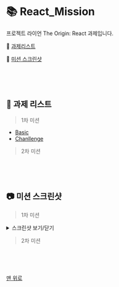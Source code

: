 # 📚 React_Mission
프로젝트 라이언 The Origin: React 과제입니다.  

📌 [과제리스트](#-과제-리스트)  

📌 [미션 스크린샷](#-미션-스크린샷) 



<br/>
<br/>
<br/>





## 📝 과제 리스트

> 1차 미션  
  - [Basic](./1차/Basic/M1-Basic.md)  
  - [Chanllenge](./1차/Challenge/M1-Challenge.md)  

> 2차 미션  
<!--   - [Basic](./1차/Basic/M2-Basic.md)  
  - [Chanllenge](./1차/Challenge/M2-Challenge.md)   -->
  

<!-- <p align="center">
  <img src=""></img>
</p> -->




<br/>
<br/>
<br/>




## 📷 미션 스크린샷

> 1차 미션  
  <details>
    <summary>스크린샷 보기/닫기</summary>
  <div markdown="1">

  <p align="center">
    <img src="./1차/Challenge/Screenshot_Mission1.png"></img>
  </p>

  </div>
  </details>


> 2차 미션
<!-- <p align="center">
  <img src=""></img>
</p> -->    




<br/>
<br/>
<br/>


[맨 위로](#-react_mission)
